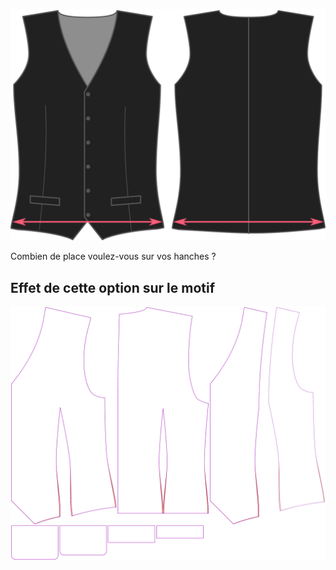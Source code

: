 ![Aisance des hanches](hipsease.svg)

Combien de place voulez-vous sur vos hanches ?


## Effet de cette option sur le motif
![Cette image montre l'effet de cette option en superposant plusieurs variantes qui ont une valeur différente pour cette option](wahid_hipsease_sample.svg "Effet de cette option sur le motif")